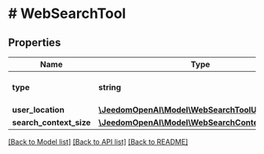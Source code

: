 # # WebSearchTool

## Properties

Name | Type | Description | Notes
------------ | ------------- | ------------- | -------------
**type** | **string** | The type of the web search tool. One of: - &#x60;web_search_preview&#x60; - &#x60;web_search_preview_2025_03_11&#x60; |
**user_location** | [**\JeedomOpenAI\Model\WebSearchToolUserLocation**](WebSearchToolUserLocation.md) |  | [optional]
**search_context_size** | [**\JeedomOpenAI\Model\WebSearchContextSize**](WebSearchContextSize.md) |  | [optional]

[[Back to Model list]](../../README.md#models) [[Back to API list]](../../README.md#endpoints) [[Back to README]](../../README.md)
